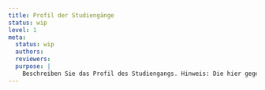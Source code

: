 ```yaml
---
title: Profil der Studiengänge
status: wip
level: 1
meta:
  status: wip
  authors: 
  reviewers: 
  purpose: |
    Beschreiben Sie das Profil des Studiengangs. Hinweis: Die hier gegebene Beschreibung wird u.a. für die Außendarstellung in der Datenbank des Akkreditierungsrates verwendet. Wie ordnet sich der Studiengang in das strategische Profil der TH Köln und der Fakultät ein? Welcher Wissenschaftsdisziplin (ggf. mehreren Wissenschaftsdisziplinen) und den sie prägenden Merkmale ist der Studiengang zuzuordnen?
---
```


